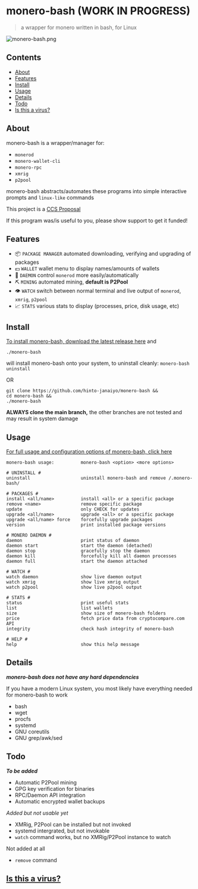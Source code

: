 # monero-bash (WORK IN PROGRESS)
>a wrapper for monero written in bash, for Linux

![monero-bash.png](https://i.ibb.co/x8zcf7p/monero-bash.png)

## Contents
* [About](#About)
* [Features](#Features)
* [Install](#Install)
* [Usage](#Usage)
* [Details](#Details)
* [Todo](#Todo)
* [Is this a virus?](#Is-this-a-virus)

## About
monero-bash is a wrapper/manager for:

* `monerod`
* `monero-wallet-cli`
* `monero-rpc`
* `xmrig`
* `p2pool`

monero-bash abstracts/automates these programs into simple interactive prompts and `linux-like` commands

This project is a [CCS Proposal](https://repo.getmonero.org/monero-project/ccs-proposals/-/merge_requests/297)

If this program was/is useful to you, please show support to get it funded!

## Features
* 📦 `PACKAGE MANAGER` automated downloading, verifying and upgrading of packages
* 💵 `WALLET` wallet menu to display names/amounts of wallets
* 👺 `DAEMON` control `monerod` more easily/automatically
* ⛏️  `MINING` automated mining, **default is P2Pool**
* 👁️  `WATCH` switch between normal terminal and live output of `monerod`, `xmrig`, `p2pool`
* 📈 `STATS` various stats to display (processes, price, disk usage, etc)

## Install
[To install monero-bash, download the latest release here](https://github.com/hinto-janaiyo/monero-bash/releases/latest) and
```
./monero-bash
```
will install monero-bash onto your system, to uninstall cleanly: `monero-bash uninstall`

OR

```
git clone https://github.com/hinto-janaiyo/monero-bash &&
cd monero-bash &&
./monero-bash
```
**ALWAYS clone the main branch,** the other branches are not tested and may result in system damage

## Usage
[For full usage and configuration options of monero-bash, click here](https://github.com/hinto-janaiyo/monero-bash/blob/main/docs/help.md)
```
monero-bash usage:          monero-bash <option> <more options>

# UNINSTALL #
uninstall                   uninstall monero-bash and remove /.monero-bash/

# PACKAGES #
install <all/name>          install <all> or a specific package
remove <name>               remove specific package
update                      only CHECK for updates
upgrade <all/name>          upgrade <all> or a specific package
upgrade <all/name> force    forcefully upgrade packages
version                     print installed package versions

# MONERO DAEMON #
daemon                      print status of daemon
daemon start                start the daemon (detached)
daemon stop                 gracefully stop the daemon
daemon kill                 forcefully kill all daemon processes
daemon full                 start the daemon attached

# WATCH #
watch daemon                show live daemon output
watch xmrig                 show live xmrig output
watch p2pool                show live p2pool output

# STATS #
status                      print useful stats
list                        list wallets
size                        show size of monero-bash folders
price                       fetch price data from cryptocompare.com API
integrity                   check hash integrity of monero-bash

# HELP #
help                        show this help message
```

## Details
***monero-bash does not have any hard dependencies***

If you have a modern Linux system, you most likely have everything needed for monero-bash to work
* bash
* wget
* procfs
* systemd
* GNU coreutils
* GNU grep/awk/sed

## Todo
***To be added***
* Automatic P2Pool mining
* GPG key verification for binaries
* RPC/Daemon API integration
* Automatic encrypted wallet backups

*Added but not usable yet*
* XMRig, P2Pool can be installed but not invoked
* systemd intergrated, but not invokable
* `watch` command works, but no XMRig/P2Pool instance to watch

Not added at all
* `remove` command

## [Is this a virus?](https://github.com/hinto-janaiyo/monero-bash/blob/main/docs/upgrade_explaination.md)
